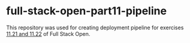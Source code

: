 # full-stack-open-part11-pipeline

This repository was used for creating deployment pipeline for exercises [11.21 and 11.22](https://fullstackopen.com/en/part11/expanding_further#exercises-11-20-11-22) of Full Stack Open.
